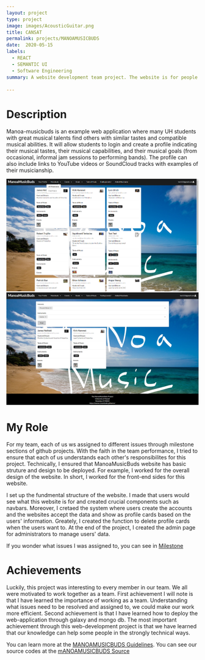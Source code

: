 ```yaml
---
layout: project
type: project
image: images/AcousticGuitar.png
title: CANSAT
permalink: projects/MANOAMUSICBUDS
date:  2020-05-15
labels:
  - REACT 
  - SEMANTIC UI
  - Software Engineering
summary: A website development team project. The website is for people who want to find their music buddies in University of Hawaii at Manoa.

---
```

# Description
  Manoa-musicbuds is an example web application where many UH students with great musical talents find others with similar tastes and compatible musical abilities. It will allow students to login and create a profile indicating their musical tastes, their musical capabilities, and their musical goals (from occasional, informal jam sessions to performing bands). The profile can also include links to YouTube videos or SoundCloud tracks with examples of their musicianship.
  
<div class="ui large rounded images">
  <img class="ui image" src="../images/buddies.PNG">
  <img class="ui image" src="../images/interest.PNG">
</div>

# My Role
For my team, each of us ws assigned to different issues through milestone sections of github projects. With the faith in the team performance, I tried to ensure that each of us understands each other's responsibilites for this project. Technically, I ensured that ManoaMusicBuds website has basic struture and design to be deployed. For example, I worked for the overall design of the website. In short, I worked for the front-end sides for this website. 
  
 I set up the fundmental structure of the website. I made that users would see what this website is for and created crucial components such as navbars. Moreover, I cretaed the system where users create the accounts and the websites accept the data and show as profile cards based on the users' information. Greately, I created the function to delete profile cards when the users want to. At the end of the project, I created the admin page for administrators to manage users' data. 
 
  
  If you wonder what issues I was assigned to, you can see in [Milestone](https://github.com/manoa-musicbubs/manoa-musicbuds-source/projects)

# Achievements
  Luckily, this project was interesting to every member in our team. We all were motivated to work together as a team. First achievement I will note is that I have learned the importance of working as a team. Understanding what issues need to be resolved and assigned to, we could make our work more efficient. Second achievement is that I have learned how to deploy the web-application through galaxy and mongo db. The most important achievement through this web-development project is that we have learned that our knowledge can help some people in the strongly technical ways.

You can learn more at the [MANOAMUSICBUDS Guidelines](https://manoa-musicbubs.github.io/).
You can see our source codes at the [mANOAMUSICBUDS Source](https://github.com/manoa-musicbubs/manoa-musicbuds-source)

